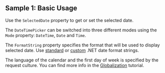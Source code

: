 ## Sample 1: Basic Usage

Use the `SelectedDate` property to get or set the selected date.

The `DateTimePicker` can be switched into three different modes using the `Mode` property: `DateTime`, `Date` and `Time`. 

The `FormatString` property specifies the format that will be used to display selected date. Use [standard](https://msdn.microsoft.com/en-us/library/az4se3k1(v=vs.110).aspx) or 
[custom](https://msdn.microsoft.com/en-us/library/8kb3ddd4(v=vs.110).aspx) .NET date format strings.

The language of the calendar and the first day of week is specified by the request culture. You can find more info in the [Globalization](/docs/tutorials/basics-globalization/{branch}) tutorial.
